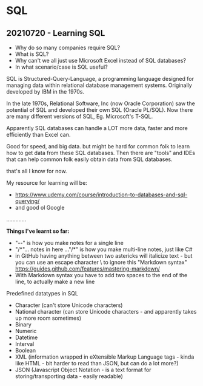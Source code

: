 # SQL
## 20210720 - Learning SQL
- Why do so many companies require SQL?
- What is SQL?
- Why can't we all just use Microsoft Excel instead of SQL databases?
- In what scenario/case is SQL useful?

SQL is Structured-Query-Language, a programming language designed for managing data within relational database management systems. Originally developed by IBM in the 1970s.   

In the late 1970s, Relational Software, Inc (now Oracle Corporation) saw the potential of SQL and developed their own SQL (Oracle PL/SQL). Now there are many different versions of SQL, Eg. Microsoft's T-SQL.

Apparently SQL databases can handle a LOT more data, faster and more efficiently than Excel can.

Good for speed, and big data. but might be hard for common folk to learn how to get data from these SQL databases.
Then there are "tools" and IDEs that can help common folk easily obtain data from SQL databases.

that's all I know for now.

My resource for learning will be:
- https://www.udemy.com/course/introduction-to-databases-and-sql-querying/
- and good ol Google

.............

**Things I've learnt so far:**
- "--" is how you make notes for a single line
- "/*"... notes in here ..."/\*" is how you make multi-line notes, just like C#
- in GitHub having anything between two astericks will italicize text - but you can use an escape character \\ to ignore this "Markdown syntax" https://guides.github.com/features/mastering-markdown/
- With Markdown syntax you have to add two spaces to the end of the line, to actually make a new line

Predefined datatypes in SQL
- Character (can't store Unicode characters)
- National character (can store Unicode characters - and apparently takes up more room sometimes)
- Binary
- Numeric
- Datetime
- Interval
- Boolean
- XML (information wrapped in eXtensible Markup Language tags - kinda like HTML - bit harder to read than JSON, but can do a lot more?)
- JSON (Javascript Object Notation - is a text format for storing/transporting data - easily readable)




